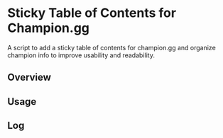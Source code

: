 # Sticky Table of Contents for Champion.gg

A script to add a sticky table of contents for champion.gg and organize champion info to improve usability and readability.

## Overview

## Usage

## Log
